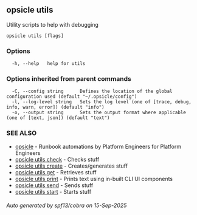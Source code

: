 ## opsicle utils

Utility scripts to help with debugging

```
opsicle utils [flags]
```

### Options

```
  -h, --help   help for utils
```

### Options inherited from parent commands

```
  -C, --config string      Defines the location of the global configuration used (default "~/.opsicle/config")
  -l, --log-level string   Sets the log level (one of [trace, debug, info, warn, error]) (default "info")
  -o, --output string      Sets the output format where applicable (one of [text, json]) (default "text")
```

### SEE ALSO

* [opsicle](cli/opsicle.md)	 - Runbook automations by Platform Engineers for Platform Engineers
* [opsicle utils check](cli/opsicle_utils_check.md)	 - Checks stuff
* [opsicle utils create](cli/opsicle_utils_create.md)	 - Creates/generates stuff
* [opsicle utils get](cli/opsicle_utils_get.md)	 - Retrieves stuff
* [opsicle utils print](cli/opsicle_utils_print.md)	 - Prints text using in-built CLI UI components
* [opsicle utils send](cli/opsicle_utils_send.md)	 - Sends stuff
* [opsicle utils start](cli/opsicle_utils_start.md)	 - Starts stuff

###### Auto generated by spf13/cobra on 15-Sep-2025
